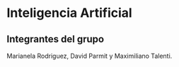 # Inteligencia Artificial

## Integrantes del grupo
Marianela Rodriguez, David Parmit y Maximiliano Talenti.
